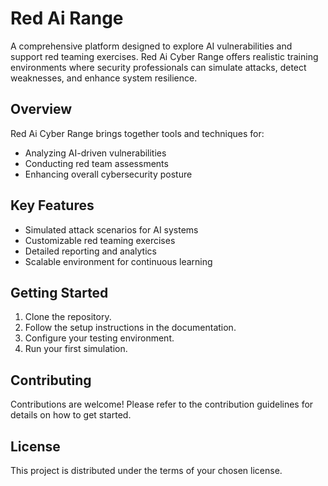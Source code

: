 # Red Ai Range


A comprehensive platform designed to explore AI vulnerabilities and support red teaming exercises. Red Ai Cyber Range offers realistic training environments where security professionals can simulate attacks, detect weaknesses, and enhance system resilience.

## Overview

Red Ai Cyber Range brings together tools and techniques for:
- Analyzing AI-driven vulnerabilities
- Conducting red team assessments
- Enhancing overall cybersecurity posture

## Key Features

- Simulated attack scenarios for AI systems
- Customizable red teaming exercises
- Detailed reporting and analytics
- Scalable environment for continuous learning

## Getting Started

1. Clone the repository.
2. Follow the setup instructions in the documentation.
3. Configure your testing environment.
4. Run your first simulation.

## Contributing

Contributions are welcome! Please refer to the contribution guidelines for details on how to get started.

## License

This project is distributed under the terms of your chosen license.